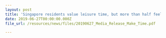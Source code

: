 ```yaml
---
layout: post
title: 'Singapore residents value leisure time, but more than half feel guilty for taking breaks'
date: 2019-06-27T00:00:00.000Z
file_url: /resources/news/files/20190627_Media_Release_Make_Time.pdf

---
```


